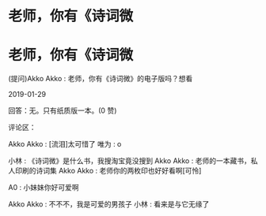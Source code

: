 # 老师，你有《诗词微

# 老师，你有《诗词微

(提问)Akko Akko : 老师，你有《诗词微》的电子版吗？想看

2019-01-29

回答：无。只有纸质版一本。(0 赞)

评论区：

Akko Akko : [流泪]太可惜了 唯为 : o

小林 : 《诗词微》是什么书，我搜淘宝竟没搜到 Akko Akko : 老师的一本藏书，私人印刷的诗词集 Akko Akko : 老师你的两枚印也好好看啊[可怜]

A0 : 小妹妹你好可爱啊

Akko Akko : 不不不，我是可爱的男孩子 小林 : 看来是与它无缘了